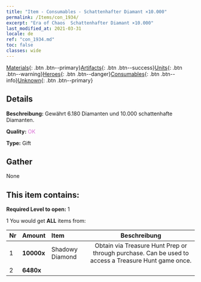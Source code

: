 ```yaml
---
title: "Item - Consumables - Schattenhafter Diamant ×10.000"
permalink: /Items/con_1934/
excerpt: "Era of Chaos  Schattenhafter Diamant ×10.000"
last_modified_at: 2021-03-31
locale: de
ref: "con_1934.md"
toc: false
classes: wide
---
```

 [Materials](/de/Items/){: .btn .btn--primary}[Artifacts](/de/Items/Artifacts/){: .btn .btn--success}[Units](/de/Items/Units/){: .btn .btn--warning}[Heroes](/de/Items/Heroes/){: .btn .btn--danger}[Consumables](/de/Items/Consumables/){: .btn .btn--info}[Unknown](/de/Items/Unknown/){: .btn .btn--primary}

## Details
 **Beschreibung:** Gewährt 6.180 Diamanten und 10.000 schattenhafte Diamanten.

 **Quality:** <span style="color: #DA70D6">OK</span>

 **Type:** Gift

## Gather

  None

## This item contains:

 **Required Level to open:** 1

 1 You would get **ALL** items  from:

  | Nr | Amount |     Item    | Beschreibung |
  |:---|:-------|:------------|:-----------:|
  | 1 |  **10000x** | Shadowy Diamond | Obtain via Treasure Hunt Prep or through purchase. Can be used to access a Treasure Hunt game once.  | 
  | 2 |  **6480x** | <i class="fas fa-gem"/> |  | 
